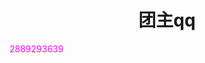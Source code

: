 <html>
	<head>
		<style type="text/css">
		<!--
			.purple{color:#FF00FF}
		-->
      		</style>
	</head>
	<body>
		<h1><center>团主qq</center></h1>
		<div><span class="purple">2889293639</span></div>
	</body>
</html>
